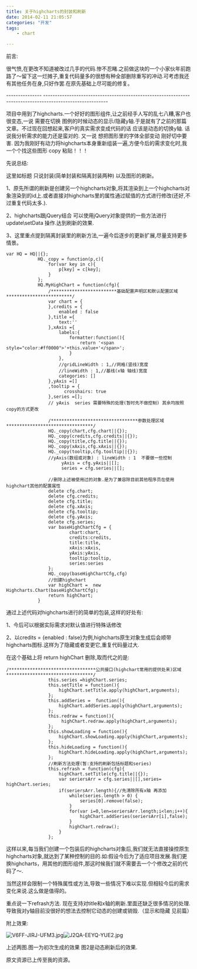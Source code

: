 ```yaml
---
title: 关于highcharts的封装和刷新
date: 2014-02-11 21:05:57
categories: "开发"
tags:
	- chart

---
```


前言:

很气愤,在更改不知道被改过几手的代码.惨不忍睹.之前做这块的一个小家伙年前跑路了～留下这一烂摊子,重复代码量多的很想有种全部删除重写的冲动.可考虑我还有其他任务在身,只好作罢.在原先基础上尽可能的修复。

\--------------- \---------------------------------------------------------------------------------------------------------

项目中用到了highcharts.一个好好的图形组件,让之前经手人写的乱七八糟,客户也很变态,一说 需要在切换 图例的时候动态的显示/隐藏y轴.于是就有了之前的那篇文章。不过现在回想起来,客户的真实需求变成代码的话 应该是动态的切换y轴. 话说我分析需求的能力还是蛮对的. 又一说 想把图形里的字体全部变动 刚好切中要害. 因为我刚好有动力将highcharts本身重新组装一遍,方便今后的需求变化时,我一个个找这些图形 copy 粘贴！！！

先说总结:

这里如标题 只说封装(简单封装和隔离封装两种) 以及图形的刷新。

1、原先所谓的刷新是创建另一个highcharts对象,将其渲染到上一个highcharts对象渲染到的id上.或者直接对highcharts里的属性通过赋值的方式进行修改(还好,不过重复代码太多.).

2、highcharts跟jQuery结合 可以使用jQuery对象提供的一些方法进行update\\setData 操作.达到刷新的效果.

3、这里重点提到隔离封装里的刷新方法,一遍今后逐步的更新扩展,尽量支持更多情景。

``````````
var HQ = HQ||{};
			HQ._copy = function(p,c){
				for(var key in c){
					p[key] = c[key];
				}
			};
			HQ.MyHighChart = function(cfg){
				/*************************基础配置声明区和默认配置区域*************************/	
				var chart = {
				},credits = {
					enabled : false
				},title ={
					text:''
				},xAxis ={
					labels:{
						formatter:function(){
							return '<span style="color:#ff0000">'+this.value+'</span>';
						}
					},
					//gridLineWidth : 1,//网格(竖线)宽度
					//lineWidth : 1,//基线(x轴 轴线)宽度
                    categories: []
				},yAxis =[]
				,tooltip = {
                      crosshairs: true
                },series =[];
				// yAxis  series 需要特殊的处理(暂时先不做控制) 其余均按照copy的方式更改  
                
				/*********************************参数处理区域*********************************/	
				HQ._copy(chart,cfg.chart||{});
				HQ._copy(credits,cfg.credits||{});
				HQ._copy(title,cfg.title||{});
				HQ._copy(xAxis,cfg.xAxis||{});
				HQ._copy(tooltip,cfg.tooltip||{});
				//yAxis(数组或对象) : lineWidth : 1  不要做一些控制 
					 yAxis = cfg.yAxis||[];
					 series = cfg.series||[];
				
				//删除上述被使用过的对象.是为了兼容除目前其他程序员在使用highchart其他的配置属性
				delete cfg.chart;	
				delete cfg.credits;
				delete cfg.title;
				delete cfg.xAxis;
				delete cfg.tooltip;
				delete cfg.yAxis;
				delete cfg.series;
				var baseHighChartCfg = {
						chart:chart,
						credits:credits,
						title:title,
						xAxis:xAxis,
						yAxis:yAxis,
						tooltip:tooltip,
						series:series
				};
				HQ._copy(baseHighChartCfg,cfg)
				//创建highchart
				var highChart =  new Highcharts.Chart(baseHighChartCfg);
				return highChart;
			}
``````````


通过上述代码对highcharts进行的简单的包装,这样的好处有:

1、今后可以根据实际需求对默认值进行特殊话修改

2、以credits = \{enabled : false\}为例,highcharts原生对象生成后会顺带highcharts图标.这样为了隐藏或者变更它,重复代码量过大.

在这个基础上将 return highChart 删除,取而代之的是:

``````````
/*********************************公共接口(highchart常用的提供处来)区域*********************************/
				this.series =highChart.series;
				this.setTitle = function(){
					highChart.setTitle.apply(highChart,arguments);
				};
				this.addSeries =  function(){
					highChart.addSeries.apply(highChart,arguments);
				};
				this.redraw = function(){
					 highChart.redraw.apply(highChart,arguments);
				};
				this.showLoading = function(){
					highChart.showLoading.apply(highChart,arguments);
				};
				this.hideLoading = function(){
					highChart.hideLoading.apply(highChart,arguments);
				};
				//刷新方法处理(暂:支持的刷新包括标题和series)
				this.refrash = function(cfg){
					highChart.setTitle(cfg.title||{});
					var seriersArr = cfg.series||[],series= highChart.series; 
					if(seriersArr.length){//先清除所有x轴 再添加
						while(series.length > 0) {
							series[0].remove(false);
						}
						for(var i=0,len=seriersArr.length;i<len;i++){
							highChart.addSeries(seriersArr[i],false);
						}
						highChart.redraw();
					}
				};
``````````


这样以来,每当我们创建一个包装后的highcharts对象后,我们就无法直接操控原生highcharts对象,就达到了某种控制的目的.如:假设今后为了适应项目发展.我们更换highcharts，用其他的图形组件,那这时候我们就不需要去一个个修改之前的代码了～.

当然这样会限制一个特殊属性或方法,导致一些情况下难以实现.但相较今后的需求变化来说.这么做是值得的。

重点说一下refrash方法. 现在支持对title和x轴的刷新.里面还缺乏很多情况的处理.导致我对y轴目前没很好的想法去控制它动态的创建或销毁.（显示和隐藏 见前篇）

附上效果:

![V6FF-JIRJ-UFM3.jpg][]![J2QA-EEYQ-YUE2.jpg][]



上述两图.图一为初次生成的效果 图2是动态刷新后的效果.

原文资源已上传至我的资源。


[V6FF-JIRJ-UFM3.jpg]: /pro/os/crawler/V6FF-JIRJ-UFM3.jpg
[J2QA-EEYQ-YUE2.jpg]: /pro/os/crawler/J2QA-EEYQ-YUE2.jpg